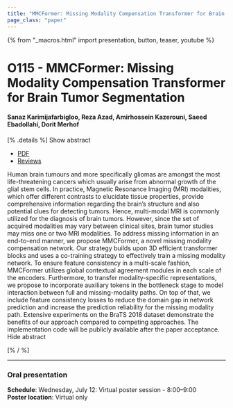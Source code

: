 ```yaml
---
title: "MMCFormer: Missing Modality Compensation Transformer for Brain Tumor Segmentation"
page_class: "paper"
---
```


{% from "_macros.html" import presentation, button, teaser, youtube %}

# O115 - MMCFormer: Missing Modality Compensation Transformer for Brain Tumor Segmentation

#### Sanaz Karimijafarbigloo, Reza Azad, Amirhossein Kazerouni, Saeed Ebadollahi, Dorit Merhof


[% .details %]
<a class="toggle_visibility" data-selector=".abstract" data-level="3">Show abstract</a>
- <a href="https://openreview.net/pdf?id=PD0ASSmvlE">PDF</a>
- <a href="https://openreview.net/forum?id=PD0ASSmvlE">Reviews</a>

<p>
    <span class="abstract">
        Human brain tumours and more specifically gliomas are amongst the most life-threatening cancers which usually arise from abnormal growth of the glial stem cells. In practice, Magnetic Resonance Imaging (MRI) modalities, which offer different contrasts to elucidate tissue properties, provide comprehensive information regarding the brain’s structure and also potential clues for detecting tumors. Hence, multi-modal MRI is commonly utilized for the diagnosis of brain tumors. However, since the set of acquired modalities may vary between clinical sites, brain tumor studies may miss one or two MRI modalities. To address missing information in an end-to-end manner, we propose MMCFormer, a novel missing modality compensation network. Our strategy builds upon 3D efficient transformer blocks and uses a co-training strategy to effectively train a missing modality network. To ensure feature consistency in a multi-scale fashion, MMCFormer utilizes global contextual agreement modules in each scale of the encoders. Furthermore, to transfer modality-specific representations, we propose to incorporate auxiliary tokens in the bottleneck stage to model interaction between full and missing-modality paths. On top of that, we include feature consistency losses to reduce the domain gap in network prediction and increase the prediction reliability for the missing modality path. Extensive experiments on the BraTS 2018 dataset demonstrate the benefits of our approach compared to competing approaches. The implementation code will be publicly available after the paper acceptance.
        <br>
        <span class="actions"><a class="toggle_visibility" data-level="2">Hide abstract</a></span>
    </span>
</p>
[% / %]

---


### Oral presentation

**Schedule**: Wednesday, July 12: Virtual poster session - 8:00–9:00<br>
**Poster location**: Virtual only

